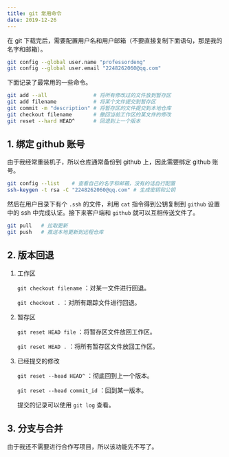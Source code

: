 ```yaml
---
title: git 常用命令
date: 2019-12-26
---
```


在 git 下载完后，需要配置用户名和用户邮箱（不要直接复制下面语句，那是我的名字和邮箱）。

```bash
git config --global user.name "professordeng"
git config --global user.email "2248262060@qq.com"
```

下面记录了最常用的一些命令。

```bash
git add --all               # 将所有修改过的文件放到暂存区
git add filename            # 将某个文件提交到暂存区
git commit -m "description" # 将暂存区的文件提交到本地仓库
git checkout filename       # 撤回当前工作区的某文件的修改
git reset --hard HEAD^      # 回退到上一个版本
```

## 1. 绑定 github 账号

由于我经常重装机子，所以仓库通常备份到 github 上，因此需要绑定 github 账号。

```bash
git config --list    # 查看自己的名字和邮箱，没有的话自行配置
ssh-keygen -t rsa -C "2248262060@qq.com" # 生成密钥和公钥
```

然后在用户目录下有个 `.ssh` 的文件，利用 `cat` 指令得到公钥复制到 `github` 设置中的 ssh 中完成认证。接下来客户端和 `github` 就可以互相传送文件了。

```bash
git pull   # 拉取更新
git push   # 推送本地更新到远程仓库
```

## 2. 版本回退

1. 工作区

   `git checkout filename` ：对某一文件进行回退。

   `git checkout .` ：对所有跟踪文件进行回退。

2. 暂存区

   `git reset HEAD file` ：将暂存区文件放回工作区。

   `git reset HEAD .` ：将所有暂存区文件放回工作区。

3. 已经提交的修改

   `git reset --head HEAD^` ：彻底回到上一个版本。

   `git reset --head commit_id` ：回到某一版本。

   提交的记录可以使用 `git log` 查看。

## 3. 分支与合并

由于我还不需要进行合作写项目，所以该功能先不写了。